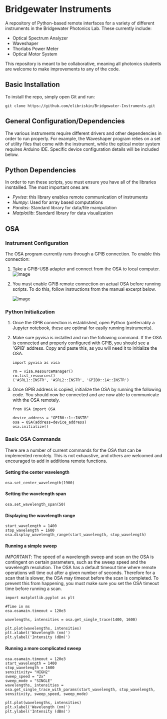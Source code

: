 # Bridgewater Instruments

A repository of Python-based remote interfaces for a variety of different instruments in the Bridgewater Photonics Lab. These currently include:

- Optical Spectrum Analyzer
- Waveshaper
- Thorlabs Power Meter
- Optical Motor System

This repository is meant to be collaborative, meaning all photonics students are welcome to make improvements to any of the code.

## Basic Installation

To install the repo, simply open Git and run:

```
git clone https://github.com/elibriskin/Bridgewater-Instruments.git
```

## General Configuration/Dependencies

The various instruments require different drivers and other dependencies in order to run properly. For example, the Waveshaper program relies on a set of utility files that come with the instrument,
while the optical motor system requires Arduino IDE. Specific device configuration details will be included below.

## Python Dependencies
In order to run these scripts, you must ensure you have all of the libraries insntallled. The most important ones are:
- *Pyvisa*: this library enables remote communication of instruments
- *Numpy*: Used for array based computations
- *Pandas*: Standard library for data/file manipulation
- *Matplotlib*: Standard library for data visualization

## OSA

### Instrument Configuration

The OSA program currently runs through a GPIB connection. To enable this connection:

1. Take a GPIB-USB adapter and connect from the OSA to local computer.
   ![image](https://github.com/user-attachments/assets/a819daa8-f8d2-41b7-bf24-dd5e75acd406)


2. You must enable GPIB remote connection on actual OSA before running scripts. To do this, follow instructions from the manual excerpt below.
   
   ![image](https://github.com/user-attachments/assets/e23eca54-0c15-467c-bbe1-02b11a0fe7de)

### Python Initialization

1. Once the GPIB connection is established, open Python (preferrably a Jupyter notebook, these are optimal for easily running instruments).
2. Make sure pyvisa is installed and run the following command. If the OSA is connected and properly configured with GPIB, you should see a 'GPIB' address. Copy and paste this, as you will
   need it to initialize the OSA.
   
   ```
   import pyvisa as visa
   
   rm = visa.ResourceManager()
   rm.list_resources()
   ('ASRL1::INSTR', 'ASRL2::INSTR', 'GPIB0::14::INSTR')
   ```

3. Once GPIB address is copied, initialize the OSA by running the following code. You should now be connected and are now able to communicate with the OSA remotely.

   ```
   from OSA import OSA
   
   device_address = "GPIB0::1::INSTR"
   osa = OSA(address=device_address)
   osa.initialize()
   ```

### Basic OSA Commands

There are a number of current commands for the OSA that can be implemented remotely. This is not exhaustive, and others are welcomed and encouraged to add in additiona remote functions.

#### Setting the center wavelength

```
osa.set_center_wavelength(1900)
```

#### Setting the wavelength span

```
osa.set_wavelength_span(50)
```

#### Displaying the wavelength range

```
start_wavelength = 1400
stop_wavelength = 1600
osa.display_wavelength_range(start_wavelength, stop_wavelength)
```

#### Running a simple sweep
*IMPORTANT*: The speed of a wavelength sweep and scan on the OSA is contingent on certain parameters, such as the sweep speed and the wavelength resolution. The OSA has a default timeout time where remote operations 
will time out after a given number of seconds. Therefore for a scan that is slower, the OSA may timeout before the scan is completed. To prevent this from happening, you must make sure you set the OSA timeout time 
before running a scan.
```
import matplotlib.pyplot as plt

#Time in ms
osa.osamain.timeout = 120e3

wavelengths, intensities = osa.get_single_trace(1400, 1600)

plt.plot(wavelengths, intensities)
plt.xlabel('Wavelength (nm)')
plt.ylabel('Intensity (dBm)')
```

#### Running a more complicated sweep
```
osa.osamain.timeout = 120e3
start_wavelength = 1400
stop_wavelength = 1600
sensitivity= "HIGH2"
sweep_speed = "2x"
sweep_mode = "SINGLE"
wavelengths, intensities = osa.get_single_trace_with_params(start_wavelength, stop_wavelength, sensitivity, sweep_speed, sweep_mode)

plt.plot(wavelengths, intensities)
plt.xlabel('Wavelength (nm)')
plt.ylabel('Intensity (dBm)')
```


